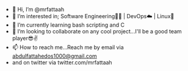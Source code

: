 - 👋 Hi, I’m @mrfattaah 
- 👀 I’m interested in; Software Engineering👨‍💻 | DevOps☁️ | Linux🐧 
- 🌱 I’m currently learning bash scripting and C
- 💞️ I’m looking to collaborate on any cool project...I'll be a good team player😎✌️
- 📫 How to reach me...Reach me by email via abdulfattahedos1000@gmail.com 
- and on twitter via twitter.com/mrfattaah 

<!---
mrfattaah/mrfattaah is a ✨ special ✨ repository because its `README.md` (this file) appears on your GitHub profile.
You can click the Preview link to take a look at your changes.
--->
